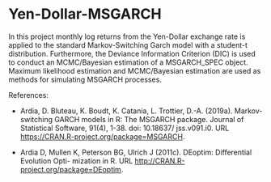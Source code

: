 # Yen-Dollar-MSGARCH
In this project monthly log returns from the Yen-Dollar exchange rate is applied to the standard Markov-Switching Garch model with a student-t distribution. Furthermore, the Deviance Information Criterion (DIC) is used to conduct an MCMC/Bayesian estimation of a MSGARCH_SPEC object. Maximum likelihood estimation and MCMC/Bayesian estimation are used as methods for simulating MSGARCH processes.

References:
- Ardia, D. Bluteau, K. Boudt, K. Catania, L. Trottier, D.-A. (2019a). Markov-switching GARCH models in R: The MSGARCH package. Journal of Statistical Software, 91(4), 1-38. doi: 10.18637/ jss.v091.i0. URL https://CRAN.R-project.org/package=MSGARCH.
    
- Ardia D, Mullen K, Peterson BG, Ulrich J (2011c). DEoptim: Differential Evolution Opti- mization in R. URL http://CRAN.R-project.org/package=DEoptim.
